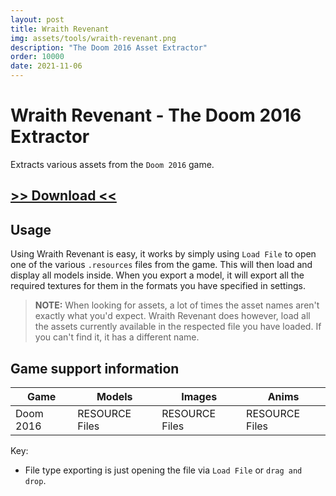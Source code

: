 ```yaml
---
layout: post
title: Wraith Revenant
img: assets/tools/wraith-revenant.png
description: "The Doom 2016 Asset Extractor"
order: 10000
date: 2021-11-06
---
```


# Wraith Revenant - The Doom 2016 Extractor
Extracts various assets from the `Doom 2016` game.

## [>> Download <<](https://mega.nz/file/ANhUTTga#Fevma9rWyRlSJpCyjyqMyVZNV52juiZ2-naboHmzYCE)

## Usage
Using Wraith Revenant is easy, it works by simply using `Load File` to open one of the various `.resources` files from the game. This will then load and display all models inside. When you export a model, it will export all the required textures for them in the formats you have specified in settings.

> **NOTE:** When looking for assets, a lot of times the asset names aren't exactly what you'd expect. Wraith Revenant does however, load all the assets currently available in the respected file you have loaded. If you can't find it, it has a different name.

##  Game support information

| Game | Models | Images | Anims
| ----- | ----- | ----- | -----
| Doom 2016 | RESOURCE Files | RESOURCE Files | RESOURCE Files

Key:
- File type exporting is just opening the file via `Load File` or `drag and drop`.
